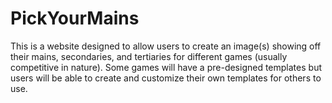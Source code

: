 # PickYourMains
This is a website designed to allow users to create an image(s) showing off their mains, secondaries, and tertiaries for different games (usually competitive in nature). Some games will have a pre-designed templates but users will be able to create and customize their own templates for others to use.
